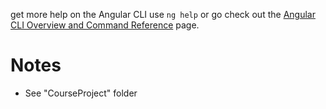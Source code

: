  get more help on the Angular CLI use `ng help` or go check out the [Angular CLI Overview and Command Reference](https://angular.io/cli) page.

# Notes

- See "CourseProject" folder 



